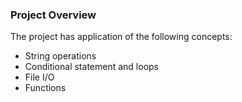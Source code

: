 ### Project Overview

 The project has application of the following concepts:

- String operations
- Conditional statement and loops
- File I/O
- Functions


